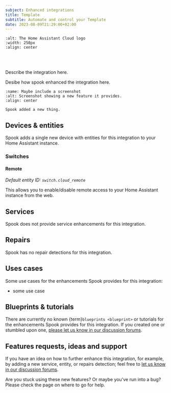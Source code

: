 ```yaml
---
subject: Enhanced integrations
title: Template
subtitle: Automate and control your Template
date: 2023-08-09T21:29:00+02:00
---
```


```{image} https://brands.home-assistant.io/cloud/logo.png
:alt: The Home Assistant Cloud logo
:width: 250px
:align: center
```

<br><br>

Describe the integration here.

Desibe how spook enhanced the integration here.

```{figure} ../images/integrations/cloud_device.png
:name: Maybe include a screenshot
:alt: Screenshot showing a new feature it provides.
:align: center

Spook added a new thing.
```

## Devices & entities

Spook adds a single new device with entities for this integration to your Home Assistant instance.

### Switches

#### Remote

_Default entity ID: `switch.cloud_remote`_

This allows you to enable/disable remote access to your Home Assistant instance from the web.

## Services

Spook does not provide service enhancements for this integration.

## Repairs

Spook has no repair detections for this integration.

## Uses cases

Some use cases for the enhancements Spook provides for this integration:

- some use case

## Blueprints & tutorials

There are currently no known {term}`blueprints <blueprint>` or tutorials for the enhancements Spook provides for this integration. If you created one or stumbled upon one, [please let us know in our discussion forums](https://github.com/frenck/spook/discussions).

## Features requests, ideas and support

If you have an idea on how to further enhance this integration, for example, by adding a new service, entity, or repairs detection; feel free to [let us know in our discussion forums](https://github.com/frenck/spook/discussions).

Are you stuck using these new features? Or maybe you've run into a bug? Please check the [](../support) page on where to go for help.
